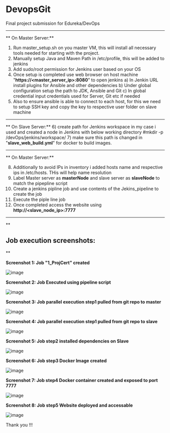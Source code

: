 # DevopsGit
Final project submission for Edureka/DevOps

------------------------------------------------------------------------------------------------------
**
On Master Server:**
1) Run master_setup.sh on you master VM, this will install all necessary tools needed for starting with the project.
2) Manually setup Java and Maven Path in /etc/profile, this will be added to jenkins
3) Add sudo/root permission for Jenkins user based on your OS
4) Once setup is completed use web browser on host machine "**https://<master_server_ip>:8080**" to open jenkins
    a) In Jenkin URL install plugins for Ansible and other dependencies
    b) Under global configuration setup the path to JDK, Ansible and Git
    c) In global credential input credentials used for Server, Git etc if needed
5) Also to ensure ansible is able to connect to each host, for this we need to setup SSH key and copy the key to respective user folder on slave machine

------------------------------------------------------------------------------------------------------

**
On Slave Server:**
6) create path for Jenkins workspace in my case i used and created a node in Jenkins with below working directory
    #mkdir -p /devOps/jenkins/workspace/
7) make sure this path is changed in "**slave_web_build.yml**" for docker to build images.

------------------------------------------------------------------------------------------------------
**
On Master Server:**

8) Additionally to avoid IPs in inventory i added hosts name and respective ips in /etc/hosts. THis will help name resolution
9) Label Master server as **masterNode** and slave server as **slaveNode** to match the pipepline script
10) Create a jenkins pipline job and use contents of the Jekins_pipeline to create the job
11) Execute the piple line job
12) Once completed access the website using **http://<slave_node_ip>:7777**
------------------------------------------------------------------------------------------------------
**

**Job execution screenshots:**
------------------------------------------------------------------------------------------------------
**


**Screenshot 1: Job "1_ProjCert" created**

![image](https://user-images.githubusercontent.com/30494615/126619396-9d5eab25-7436-4f36-835f-7ef8b5a4bdac.png)

**Screenshot 2: Job Executed using pipeline script**

![image](https://user-images.githubusercontent.com/30494615/126620040-3017e545-37f6-49f0-8e8e-bb2289c7b327.png)

**Screenshot 3: Job parallel execution step1 pulled from git repo to master**

![image](https://user-images.githubusercontent.com/30494615/126620349-b862f86c-5f6b-4553-83e6-2dddfe91a841.png)

**Screenshot 4: Job parallel execution step1 pulled from git repo to slave**

![image](https://user-images.githubusercontent.com/30494615/126620792-045830c1-06f5-4f65-81e2-cb236534091a.png)

**Screenshot 5: Job step2 installed dependencies on Slave**

![image](https://user-images.githubusercontent.com/30494615/126621169-f8e4d7c1-4c0d-47bb-808f-82b86b4deb88.png)

**Screenshot 6: Job step3 Docker Image created**

![image](https://user-images.githubusercontent.com/30494615/126620925-bad8822c-62cf-4007-b060-6de72e8c2236.png)

**Screenshot 7: Job step4 Docker container created and exposed to port 7777**

![image](https://user-images.githubusercontent.com/30494615/126621378-5910e464-f6c4-44b0-b1ad-20d9d4f8d89a.png)

**Screenshot 8: Job step5 Website deployed and accessable**

![image](https://user-images.githubusercontent.com/30494615/126621622-79a0c2f6-0df3-4213-b9bc-bb1673abc517.png)




Thank you !!!

